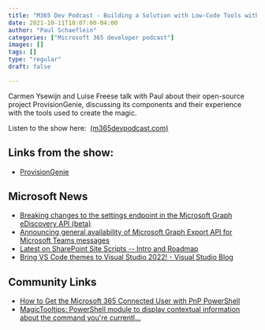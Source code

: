 ```yaml
---
title: "M365 Dev Podcast - Building a Solution with Low-Code Tools with Carmen Ysewijn and Luise Freese"
date: 2021-10-11T10:07:00-04:00
author: "Paul Schaeflein"
categories: ["Microsoft 365 developer podcast"]
images: []
tags: []
type: "regular"
draft: false

---
```


Carmen Ysewijn and Luise Freese talk with Paul about their open-source
project ProvisionGenie, discussing its components and their experience
with the tools used to create the magic.

Listen to the show here: 
[(m365devpodcast.com)](https://www.m365devpodcast.com/e/building-a-solution-with-low-code-tools-with-carmen-ysewijn-and-luise-freese/)
## Links from the show: 

-   [ProvisionGenie](https://github.com/ProvisionGenie/ProvisionGenie)

## Microsoft News 

-   [Breaking changes to the settings endpoint in the Microsoft Graph
    eDiscovery API
    (beta)](https://developer.microsoft.com/en-us/graph/blogs/breaking-changes-to-the-settings-endpoint-in-the-microsoft-graph-ediscovery-api-beta/?WT.mc_id=M365-MVP-4025164)
-   [Announcing general availability of Microsoft Graph Export API for
    Microsoft Teams
    messages](https://developer.microsoft.com/en-us/graph/blogs/announcing-general-availability-of-microsoft-graph-export-api-for-microsoft-teams-messages/?WT.mc_id=M365-MVP-4025164)
-   [Latest on SharePoint Site Scripts -- Intro and
    Roadmap](https://www.youtube.com/watch?v=FhDJNo_0df0)
-   [Bring VS Code themes to Visual Studio 2022! - Visual Studio
    Blog](https://devblogs.microsoft.com/visualstudio/vs-code-themes-in-vs/?WT.mc_id=M365-MVP-4025164)

## Community Links 

-   [How to Get the Microsoft 365 Connected User with PnP
    PowerShell](https://www.toddklindt.com/blog/Lists/Posts/Post.aspx?List=56f96349%2D3bb6%2D4087%2D94f4%2D7f95ff4ca81f&ID=890&Web=48e6fdd1%2D17db%2D4543%2Db2f9%2D6fc7185484fc)
-   [MagicTooltips: PowerShell module to display contextual information
    about the command you're
    currentl\...](https://github.com/pschaeflein/MagicTooltips)
